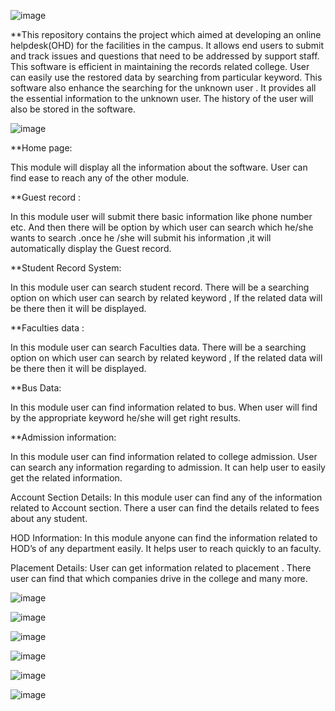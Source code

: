 ![image](https://user-images.githubusercontent.com/87146622/132512883-4962367d-9184-4124-a944-1b12ea084118.png)

**This repository contains the project which aimed at developing an online helpdesk(OHD) for the facilities in the campus.
It allows end users to submit and track issues and questions that need to be addressed by support staff.
This software is efficient in maintaining the records related college. User can easily use the restored data by searching from particular keyword. This software also enhance the searching for the unknown user . It provides all the essential information to the unknown user. The history of the user will also be stored in the software. 

![image](https://user-images.githubusercontent.com/87146622/132512658-f75d899c-c5e3-4d6f-8145-b2fe285750f4.png)

**Home page:

This module will display all the information about the software. User can find ease to reach any of the other module.
    
**Guest record : 

In this module user will submit there basic information like phone  number etc. And then there will be option by which user can search which he/she wants to search .once he /she will submit his information ,it will automatically display the Guest record. 

**Student Record System:

In this module user can search student record.
There will be a searching option on which user can
search by related keyword , If the related data will 
be there then it will be displayed.  

**Faculties data :

In this module user can search Faculties data.
There will be a searching option on which user can
search by related keyword , If the related data will 
be there then it will be displayed. 

**Bus Data:

In this module user can find information related to bus. When user will find by the appropriate keyword he/she will get right results.

**Admission information:

In this module user can find information related to college admission. User can search any information regarding to admission. It can help user to easily get the related information.

Account Section Details:
In this module user can find any of the information related to Account section. There a user can find the details related to fees about any student. 

HOD Information:
In this module anyone can find the information related to HOD’s of any department easily. It helps user to reach quickly to an faculty.

Placement Details:
User can get information related to placement . There user can find that which companies drive in the college and many more. 

![image](https://user-images.githubusercontent.com/87146622/132512001-526f2b33-10a0-4a9c-beb8-0b123216605c.png)

![image](https://user-images.githubusercontent.com/87146622/132512258-69680ac5-15da-420a-a27f-6c7883f6a287.png)

![image](https://user-images.githubusercontent.com/87146622/132510726-c2301bb4-13b5-453b-8451-2b9531ab2cf7.png)

![image](https://user-images.githubusercontent.com/87146622/132511061-cf1e822d-a8fa-44e0-9bc7-99fc5daa6df0.png)

![image](https://user-images.githubusercontent.com/87146622/132511431-8de6fded-1403-4cb0-baf4-8416d753bc9b.png)

![image](https://user-images.githubusercontent.com/87146622/132511643-c6da3365-502a-4aa0-989b-a30b0faf6975.png)



